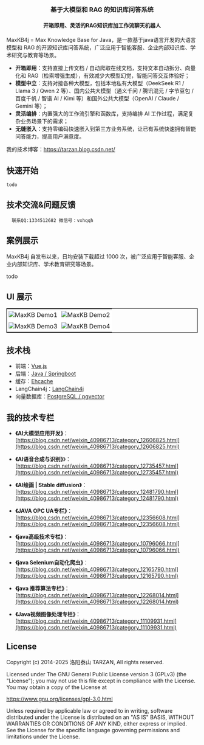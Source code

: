 
<h3 align="center">基于大模型和 RAG 的知识库问答系统</h3>
<h4 align="center">开箱即用、灵活的RAG知识库加工作流聊天机器人</h4>


MaxKB4j = Max Knowledge Base for Java，是一款基于java语言开发的大语言模型和 RAG 的开源知识库问答系统，广泛应用于智能客服、企业内部知识库、学术研究与教育等场景。

- **开箱即用**：支持直接上传文档 / 自动爬取在线文档，支持文本自动拆分、向量化和 RAG（检索增强生成），有效减少大模型幻觉，智能问答交互体验好；
- **模型中立**：支持对接各种大模型，包括本地私有大模型（DeekSeek R1 / Llama 3 / Qwen 2 等）、国内公共大模型（通义千问 / 腾讯混元 / 字节豆包 / 百度千帆 / 智谱 AI / Kimi 等）和国外公共大模型（OpenAI / Claude / Gemini 等）；
- **灵活编排**：内置强大的工作流引擎和函数库，支持编排 AI 工作过程，满足复杂业务场景下的需求；
- **无缝嵌入**：支持零编码快速嵌入到第三方业务系统，让已有系统快速拥有智能问答能力，提高用户满意度。

我的技术博客：https://tarzan.blog.csdn.net/

## 快速开始

```
todo
```


## 技术交流&问题反馈
      联系QQ:1334512682 微信号：vxhqqh

## 案例展示

MaxKB4j 自发布以来，日均安装下载超过 1000 次，被广泛应用于智能客服、企业内部知识库、学术教育研究等场景。

todo

## UI 展示

<table style="border-collapse: collapse; border: 1px solid black;">
  <tr>
    <td style="padding: 5px;background-color:#fff;"><img src= "https://github.com/1Panel-dev/MaxKB/assets/52996290/d87395fa-a8d7-401c-82bf-c6e475d10ae9" alt="MaxKB Demo1"   /></td>
    <td style="padding: 5px;background-color:#fff;"><img src= "https://github.com/1Panel-dev/MaxKB/assets/52996290/47c35ee4-3a3b-4bd4-9f4f-ee20788b2b9a" alt="MaxKB Demo2"   /></td>
  </tr>
  <tr>
    <td style="padding: 5px;background-color:#fff;"><img src= "https://github.com/user-attachments/assets/9a1043cb-fa62-4f71-b9a3-0b46fa59a70e" alt="MaxKB Demo3"   /></td>
    <td style="padding: 5px;background-color:#fff;"><img src= "https://github.com/user-attachments/assets/3407ce9a-779c-4eb4-858e-9441a2ddc664" alt="MaxKB Demo4"   /></td>
  </tr>
</table>

## 技术栈

- 前端：[Vue.js](https://cn.vuejs.org/)
- 后端：[Java / Springboot](https://www.djangoproject.com/)
- 缓存：[Ehcache](https://www.ehcache.org/)
- LangChain4j：[LangChain4j](https://docs.langchain4j.dev/)
- 向量数据库：[PostgreSQL / pgvector](https://www.postgresql.org/)

## 我的技术专栏

- **《AI大模型应用开发》**：[https://blog.csdn.net/weixin_40986713/category_12606825.html](https://blog.csdn.net/weixin_40986713/category_12606825.html)

- **《AI语音合成与识别》**》：[https://blog.csdn.net/weixin_40986713/category_12735457.html](https://blog.csdn.net/weixin_40986713/category_12735457.html)

- **《AI绘画 | Stable diffusion》**：[https://blog.csdn.net/weixin_40986713/category_12481790.html](https://blog.csdn.net/weixin_40986713/category_12481790.html)

- **《JAVA OPC UA专栏》**：[https://blog.csdn.net/weixin_40986713/category_12356608.html](https://blog.csdn.net/weixin_40986713/category_12356608.html)

- **《java高级技术专栏》**：[https://blog.csdn.net/weixin_40986713/category_10796066.html](https://blog.csdn.net/weixin_40986713/category_10796066.html)

- **《java Selenium自动化爬虫》**：[https://blog.csdn.net/weixin_40986713/category_12165790.html](https://blog.csdn.net/weixin_40986713/category_12165790.html)

- **《java 推荐算法专栏》**：[https://blog.csdn.net/weixin_40986713/category_12268014.html](https://blog.csdn.net/weixin_40986713/category_12268014.html)

- **《Java视频图像处理专栏》**：[https://blog.csdn.net/weixin_40986713/category_11109931.html](https://blog.csdn.net/weixin_40986713/category_11109931.html)


## License

Copyright (c) 2014-2025 洛阳泰山 TARZAN, All rights reserved.

Licensed under The GNU General Public License version 3 (GPLv3)  (the "License"); you may not use this file except in compliance with the License. You may obtain a copy of the License at

<https://www.gnu.org/licenses/gpl-3.0.html>

Unless required by applicable law or agreed to in writing, software distributed under the License is distributed on an "AS IS" BASIS, WITHOUT WARRANTIES OR CONDITIONS OF ANY KIND, either express or implied. See the License for the specific language governing permissions and limitations under the License.
